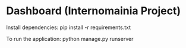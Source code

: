 # Dashboard (Internomainia Project)

Install dependencies:
pip install -r requirements.txt

To run the application:
python manage.py runserver

